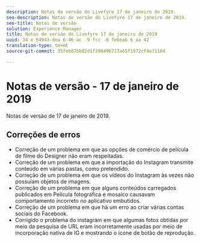 ```yaml
---
description: Notas de versão do Livefyre 17 de janeiro de 2019.
seo-description: Notas de versão do Livefyre 17 de janeiro de 2019.
seo-title: Notas de versão
solution: Experience Manager
title: Notas de versão do Livefyre 17 de janeiro de 2019
uuid: 34 e 64943-dea 6-46 ac -9 fcc -8 febeab 6 aa 42
translation-type: tm+mt
source-git-commit: 35feb87bb82d1f298496717a65f1972cf4e71104

---
```



# Notas de versão - 17 de janeiro de 2019

Notas de versão de 17 de janeiro de 2019.

## Correções de erros

* Correção de um problema em que as opções de comércio de película de filme do Designer não eram respeitadas.
* Correção de um problema em que a importação do Instagram transmite conteúdo em várias pastas, como pretendido.
* Correção de um problema em que os vídeos do Instagram às vezes não possuíam objetos de imagens.
* Correção de um problema em que alguns conteúdos carregados publicados em Película fotográfica e mosaico causavam comportamento incorreto no aplicativo embutidos.
* Correção de um problema em que há um erro ao criar várias contas sociais do Facebook.
* Corrigido o problema do instagram em que algumas fotos obtidas por meio da pesquisa de URL eram incorretamente usadas por meio de incorporação nativa de IG e mostrando o ícone de botão de reprodução.

